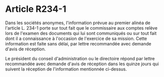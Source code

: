 # Article R234-1

Dans les sociétés anonymes, l'information prévue au premier alinéa de l'article L. 234-1 porte sur tout fait que le commissaire aux comptes relève lors de l'examen des documents qui lui sont communiqués ou sur tout fait dont il a connaissance à l'occasion de l'exercice de sa mission. Cette information est faite sans délai, par lettre recommandée avec demande d'avis de réception.

Le président du conseil d'administration ou le directoire répond par lettre recommandée avec demande d'avis de réception dans les quinze jours qui suivent la réception de l'information mentionnée ci-dessus.
